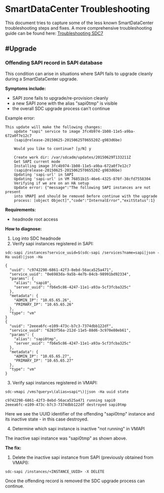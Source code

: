 # SmartDataCenter Troubleshooting

This document tries to capture some of the less known SmartDataCenter
troubleshooting steps and fixes. A more comprehensive troubleshooting guide
can be found here: [Troubleshooting SDC7](https://docs.joyent.com/sdc7/troubleshooting-sdc7)

## #Upgrade

### Offending SAPI record in SAPI database

This condition can arise in situations where SAPI fails to upgrade
cleanly during a SmartDataCenter upgrade.

**Symptoms include:**
  * SAPI zone fails to upgrade/re-provision cleanly
  * a new SAPI zone with the alias "sapi0tmp" is visible
  * the overall SDC upgrade process can't continue

Example error:

```
This update will make the following changes:
    update "sapi" service to image 3fc4b974-1b08-11e5-a9ba-672a0f7e12c7
    (sapi@release-20150625-20150625T065520Z-g983d6be)

    Would you like to continue? [y/N] y

    Create work dir: /var/sdcadm/updates/20150629T133211Z
    Get SAPI current mode
    Installing image 3fc4b974-1b08-11e5-a9ba-672a0f7e12c7
    (sapi@release-20150625-20150625T065520Z-g983d6be)
    Updating 'sapi-url' in SAPI
    Updating 'sapi-url' in VM 76851b15-46e6-4325-878f-38cfd7558304
    Verifying if we are on an HA setup
    Update error: {"message":"The following SAPI instances are not present
    into VMAPI and should be removed before continue with the upgrade
    process: [object Object]","code":"InternalError","exitStatus":1}
```

**Requirements:**
  * headnode root access

**How to diagnose:**

  1. Log into SDC headnode
  2. Verify sapi instances registered in SAPI:

  `sdc-sapi /instances?service_uuid=$(sdc-sapi /services?name=sapi|json -Ha uuid)|json -Ha`

```
{
  "uuid": "c9742298-6861-42f3-8ebd-56aca525a471",
  "service_uuid": "0e6983da-9a5b-4e7b-84cb-98991bd92334",
  "params": {
    "alias": "sapi0",
    "server_uuid": "fb6e5c86-4247-11e1-a93a-5cf3fcba325c"
  },
  "metadata": {
    "ADMIN_IP": "10.65.65.26",
    "PRIMARY_IP": "10.65.65.26"
  },
  "type": "vm"
}
{
  "uuid": "2eeea6fc-e109-473c-b7c3-7374dbb122df",
  "service_uuid": "6283f56a-212d-11e5-88d6-3c970e80eb61",
  "params": {
    "alias": "sapi0tmp",
    "server_uuid": "fb6e5c86-4247-11e1-a93a-5cf3fcba325c"
  },
  "metadata": {
    "ADMIN_IP": "10.65.65.27",
    "PRIMARY_IP": "10.65.65.27"
  },
  "type": "vm"
}
```

  3. Verify sapi instances registered in VMAPI:

  `sdc-vmapi /vms?query=\(alias=sapi*\)|json -Ha uuid state`

```
c9742298-6861-42f3-8ebd-56aca525a471 running sapi0
2eeea6fc-e109-473c-b7c3-7374dbb122df destroyed sapi0tmp
```

  Here we see the UUID identifier of the offending "sapi0tmp" instance
  and its inactive state - in this case destroyed.

  4. Determine which sapi instance is inactive "not running" in VMAPI

  The inactive sapi instance was "sapi0tmp" as shown above.

**The fix:**

  1. Delete the inactive sapi instance from SAPI (previously obtained from VMAPI):

  `sdc-sapi /instances/<INSTANCE_UUID> -X DELETE`

Once the offending record is removed the SDC upgrade process can continue.
